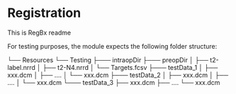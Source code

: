 # Registration

This is RegBx readme

For testing purposes, the module expects the following folder structure:


└── Resources
  └── Testing
      ├─── intraopDir
      ├─── preopDir
      │    ├── t2-label.nrrd
      │    ├── t2-N4.nrrd
      │    └──  Targets.fcsv
      ├─── testData_1
      │    ├── xxx.dcm
      │    ├── ....
      │    └──  xxx.dcm
      ├─── testData_2
      │    ├── xxx.dcm
      │    ├── ....
      │    └──  xxx.dcm
      └─── testData_3
           ├── xxx.dcm
           ├── ....
           └── xxx.dcm
      


